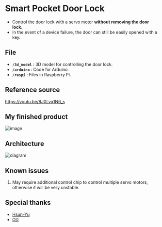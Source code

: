# Smart Pocket Door Lock
+ Control the door lock with a servo motor **without removing the door lock.**
+ In the event of a device failure, the door can still be easily opened with a key.

## File
+ **`/3d_model`** : 3D model for controlling the door lock.
+ **`/arduino`** : Code for Arduino.
+ **`/raspi`** : Files in Raspberry Pi.

## Reference source
https://youtu.be/8J0Lvq1N6_s

## My finished product
![image](https://github.com/salivadragontech/smart-pocket-door-lock/blob/master/image/finished_product.gif)

## Architecture
![diagram](https://i.imgur.com/UaeD7x3.png)

## Known issues
1. May require additional control chip to control multiple servo motors, otherwise it will be very unstable.

## Special thanks
+ [Hsun-Yu](https://github.com/Hsun-Yu)
+ [OD](https://github.com/ODD2)
